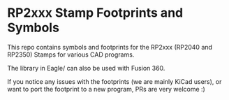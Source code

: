 # RP2xxx Stamp Footprints and Symbols

This repo contains symbols and footprints for the RP2xxx (RP2040 and RP2350) Stamps for various CAD programs.

The library in Eagle/ can also be used with Fusion 360.

If you notice any issues with the footprints (we are mainly KiCad users), or want to port the footprint to a new program, PRs are very welcome :)
